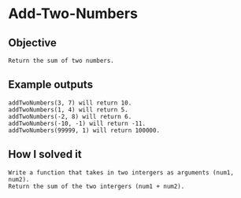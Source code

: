 # Add-Two-Numbers

## Objective
    Return the sum of two numbers.

## Example outputs
    addTwoNumbers(3, 7) will return 10.
    addTwoNumbers(1, 4) will return 5.
    addTwoNumbers(-2, 8) will return 6.
    addTwoNumbers(-10, -1) will return -11.
    addTwoNumbers(99999, 1) will return 100000.

## How I solved it
    Write a function that takes in two intergers as arguments (num1, num2).
    Return the sum of the two intergers (num1 + num2).